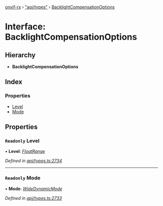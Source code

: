 [onvif-rx](../README.md) › ["api/types"](../modules/_api_types_.md) › [BacklightCompensationOptions](_api_types_.backlightcompensationoptions.md)

# Interface: BacklightCompensationOptions

## Hierarchy

* **BacklightCompensationOptions**

## Index

### Properties

* [Level](_api_types_.backlightcompensationoptions.md#readonly-level)
* [Mode](_api_types_.backlightcompensationoptions.md#readonly-mode)

## Properties

### `Readonly` Level

• **Level**: *[FloatRange](_api_types_.floatrange.md)*

*Defined in [api/types.ts:2734](https://github.com/patrickmichalina/onvif-rx/blob/3e9b152/src/api/types.ts#L2734)*

___

### `Readonly` Mode

• **Mode**: *[WideDynamicMode](../enums/_api_types_.widedynamicmode.md)*

*Defined in [api/types.ts:2733](https://github.com/patrickmichalina/onvif-rx/blob/3e9b152/src/api/types.ts#L2733)*
